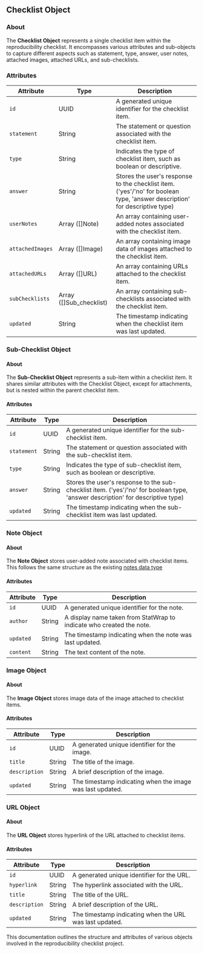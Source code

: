 ## Checklist Object

### About

The **Checklist Object** represents a single checklist item within the reproducibility checklist. It encompasses various attributes and sub-objects to capture different aspects such as statement, type, answer, user notes, attached images, attached URLs, and sub-checklists.

### Attributes

| Attribute          | Type       | Description                                                                                                                                               |
| ------------------ | ---------- | --------------------------------------------------------------------------------------------------------------------------------------------------------- |
| `id`               | UUID       | A generated unique identifier for the checklist item.                                                                                                     |
| `statement`        | String     | The statement or question associated with the checklist item.                                                                                             |
| `type`             | String     | Indicates the type of checklist item, such as boolean or descriptive.                                                                                     |
| `answer`           | String     | Stores the user's response to the checklist item. ('yes'/'no' for boolean type, 'answer description' for descriptive type)                                                                                                         |
| `userNotes`        | Array ([]Note)| An array containing user-added notes associated with the checklist item.                                                                               |
| `attachedImages`   | Array ([]Image)| An array containing image data of images attached to the checklist item.                                                                              |
| `attachedURLs`     | Array ([]URL)| An array containing URLs attached to the checklist item.                                                                                                |
| `subChecklists`    | Array ([]Sub_checklist)| An array containing sub-checklists associated with the checklist item.                                                                        |
| `updated`          | String     | The timestamp indicating when the checklist item was last updated.                                                                                        |

### Sub-Checklist Object

#### About

The **Sub-Checklist Object** represents a sub-item within a checklist item. It shares similar attributes with the Checklist Object, except for attachments, but is nested within the parent checklist item.

#### Attributes

| Attribute       | Type     | Description                                                                                                                                                |
| --------------- | -------- | ---------------------------------------------------------------------------------------------------------------------------------------------------------- |
| `id`            | UUID     | A generated unique identifier for the sub-checklist item.                                                                                                  |
| `statement`     | String   | The statement or question associated with the sub-checklist item.                                                                                          |
| `type`          | String   | Indicates the type of sub-checklist item, such as boolean or descriptive.                                                                                  |
| `answer`        | String   | Stores the user's response to the sub-checklist item. ('yes'/'no' for boolean type, 'answer description' for descriptive type)                                                                                         |
| `updated`       | String   | The timestamp indicating when the sub-checklist item was last updated.                                                                                     |

### Note Object

#### About

The **Note Object** stores user-added note associated with checklist items.
This follows the same structure as the existing [notes data type](https://github.com/StatTag/StatWrap/blob/master/docs/Notes.md)

#### Attributes

| Attribute       | Type     | Description                                                                                                                                               |
| --------------- | -------- | --------------------------------------------------------------------------------------------------------------------------------------------------------- |
| `id`            | UUID     | A generated unique identifier for the note.                                                                                                               |
| `author`        | String   | A display name taken from StatWrap to indicate who created the note.                                                                                      |
| `updated`       | String   | The timestamp indicating when the note was last updated.                                                                                                  |
| `content`       | String   | The text content of the note.                                                                                                                             |

### Image Object

#### About

The **Image Object** stores image data of the image attached to checklist items.

#### Attributes

| Attribute       | Type     | Description                                                                                                                                               |
| --------------- | -------- | --------------------------------------------------------------------------------------------------------------------------------------------------------- |
| `id`            | UUID     | A generated unique identifier for the image.                                                                                                              |
| `title`         | String   | The title of the image.                                                                                                                                   |
| `description`   | String   | A brief description of the image.                                                                                                                         |
| `updated`       | String   | The timestamp indicating when the image was last updated.                                                                                                 |

### URL Object

#### About

The **URL Object** stores hyperlink of the URL attached to checklist items.

#### Attributes

| Attribute       | Type     | Description                                                                                                                                               |
| --------------- | -------- | --------------------------------------------------------------------------------------------------------------------------------------------------------- |
| `id`            | UUID     | A generated unique identifier for the URL.                                                                                                                |
| `hyperlink`     | String   | The hyperlink associated with the URL.                                                                                                                    |
| `title`         | String   | The title of the URL.                                                                                                                                     |
| `description`   | String   | A brief description of the URL.                                                                                                                           |
| `updated`       | String   | The timestamp indicating when the URL was last updated.                                                                                                   |

This documentation outlines the structure and attributes of various objects involved in the reproducibility checklist project.
